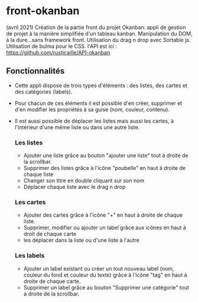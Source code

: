 # front-okanban

(avril 2021)
Création de la partie front du projet Okanban: appli de gestion de projet à la manière simplifiée d'un tableau kanban.
Manipulation du DOM, à la dure...sans framework front.
Utilisation du drag n drop avec Sortable js.
Utilisation de bulma pour le CSS.
l'API est ici : https://github.com/rusticaille/API-okanban

  ## Fonctionnalités
  
  - Cette appli dispose de trois types d'éléments : des listes, des cartes et des catégories (labels).
  - Pour chacun de ces éléments il est possible d'en créer, supprimer et d'en modifier les propriétés à sa guise (nom, couleur, contenu).
  - Il est aussi possible de déplacer les listes mais aussi les cartes, à l'intérieur d'une même liste ou dans une autre liste.

    ### Les listes
    
    - Ajouter une liste grâce au bouton "ajouter une liste" tout à droite de la scrollbar.
    - Supprimer des listes grâce à l'icône "poubelle" en haut à droite de chaque liste
    - Changer son titre en double cliquant sur son nom
    - Déplacer chaque liste avec le drag n drop
    
    ### Les cartes
    
    - Ajouter des cartes grâce à l'icône "+" en haut à droite de chaque liste.
    - Supprimer, modifier ou ajouter un label grâce aux icônes en haut à droit de chaque carte
    - les déplacer dans la liste ou d'une liste à l'autre
    
    ### Les labels
    
    - Ajouter un label existant ou créer un tout nouveau label (nom, couleur du fond et couleur du texte) grâce à l'icône "tag" en haut à droite de chaque carte.
    - Supprimer un label grâce au bouton "Supprimer une catégorie" tout à droite de la scrollbar.
 

